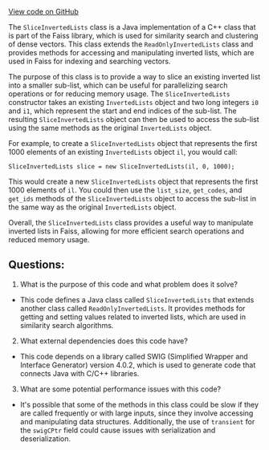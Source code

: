 [View code on GitHub](https://github.com/misbahsy/the-algorithm/ann/src/main/java/com/twitter/ann/faiss/swig/SliceInvertedLists.java)

The `SliceInvertedLists` class is a Java implementation of a C++ class that is part of the Faiss library, which is used for similarity search and clustering of dense vectors. This class extends the `ReadOnlyInvertedLists` class and provides methods for accessing and manipulating inverted lists, which are used in Faiss for indexing and searching vectors. 

The purpose of this class is to provide a way to slice an existing inverted list into a smaller sub-list, which can be useful for parallelizing search operations or for reducing memory usage. The `SliceInvertedLists` constructor takes an existing `InvertedLists` object and two long integers `i0` and `i1`, which represent the start and end indices of the sub-list. The resulting `SliceInvertedLists` object can then be used to access the sub-list using the same methods as the original `InvertedLists` object.

For example, to create a `SliceInvertedLists` object that represents the first 1000 elements of an existing `InvertedLists` object `il`, you would call:

```
SliceInvertedLists slice = new SliceInvertedLists(il, 0, 1000);
```

This would create a new `SliceInvertedLists` object that represents the first 1000 elements of `il`. You could then use the `list_size`, `get_codes`, and `get_ids` methods of the `SliceInvertedLists` object to access the sub-list in the same way as the original `InvertedLists` object.

Overall, the `SliceInvertedLists` class provides a useful way to manipulate inverted lists in Faiss, allowing for more efficient search operations and reduced memory usage.
## Questions: 
 1. What is the purpose of this code and what problem does it solve?
- This code defines a Java class called `SliceInvertedLists` that extends another class called `ReadOnlyInvertedLists`. It provides methods for getting and setting values related to inverted lists, which are used in similarity search algorithms.

2. What external dependencies does this code have?
- This code depends on a library called SWIG (Simplified Wrapper and Interface Generator) version 4.0.2, which is used to generate code that connects Java with C/C++ libraries.

3. What are some potential performance issues with this code?
- It's possible that some of the methods in this class could be slow if they are called frequently or with large inputs, since they involve accessing and manipulating data structures. Additionally, the use of `transient` for the `swigCPtr` field could cause issues with serialization and deserialization.
